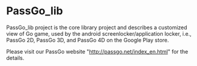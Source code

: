 # PassGo_lib
PassGo_lib project is the core library project and describes a customized view of Go game, used by the android screenlocker/application locker, i.e., PassGo 2D, PassGo 3D, and PassGo 4D on the Google Play store.

Please visit our PassGo website "http://passgo.net/index_en.html" for the details.
